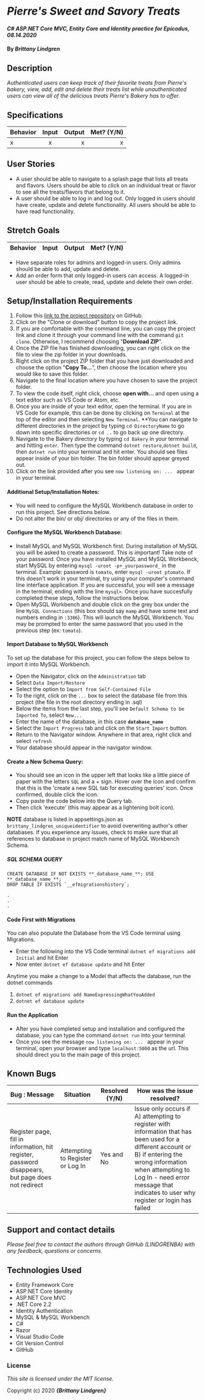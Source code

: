 # _Pierre's Sweet and Savory Treats_

#### _C# ASP.NET Core MVC, Entity Core and Identity practice for Epicodus, 08.14.2020_

#### By _**Brittany Lindgren**_


## Description

_Authenticated users can keep track of their favorite treats from Pierre's bakery, view, add, edit and delete their treats list while unauthenticated users can view all of the delicious treats Pierre's Bakery has to offer._ 

## Specifications

| Behavior   |   Input   |  Output |  Met? (Y/N)  |
|----------|:-------------:|------:|-----------:|
| x | x | x | x |


## User Stories  
* A user should be able to navigate to a splash page that lists all treats and flavors. Users should be able to click on an individual treat or flavor to see all the treats/flavors that belong to it.
* A user should be able to log in and log out. Only logged in users should have create, update and delete functionality. All users should be able to have read functionality.


## Stretch Goals
| Behavior   |   Input   |  Output |  Met? (Y/N)  |
|----------|:-------------:|------:|-----------:|
* Have separate roles for admins and logged-in users. Only admins should be able to add, update and delete.
* Add an order form that only logged-in users can access. A logged-in user should be able to create, read, update and delete their own order.


## Setup/Installation Requirements

  1. Follow this [link to the project repository](https://github.com/LINDGRENBA/PierresSweets.Solution.git) on GitHub.  
  2. Click on the "Clone or download" button to copy the project link.     
  3. If you are comfortable with the command line, you can copy the project link and clone it through your command line with the command `git clone`. Otherwise, I recommend choosing "**Download ZIP**".     
   4. Once the ZIP file has finished downloading, you can right click on the file to view the zip folder in your downloads.     
  5. Right click on the project ZIP folder that you have just downloaded and choose the option "**Copy To...**", then choose the location where you would like to save this folder.      
  6. Navigate to the final location where you have chosen to save the project folder.      
  7. To view the code itself, right click, choose **open with...** and open using a text editor such as VS Code or Atom, etc.
  8. Once you are inside of your text editor, open the terminal. If you are in VS Code for example, this can be done by clicking on `Terminal` at the top of the editor and then selecting `New Terminal`. **You can navigate to different directories in the project by typing `cd DirectoryName` to go down into specific directories or `cd ..` to go back up one directory. 
  9. Navigate to the Bakery directory by typing `cd Bakery` in your terminal and hitting `enter`. Then type the command `dotnet restore`,`dotnet build`, then `dotnet run` into your terminal and hit enter. You should see files appear inside of your bin folder. The bin folder should appear greyed out. 
  10. Click on the link provided after you see `now listening on: ... ` appear in your terminal.


#### Additional Setup/Installation Notes:

* You will need to configure the MySQL Workbench database in order to run this project. See directions below.   
* Do not alter the bin/ or obj/ directories or any of the files in them.

#### Configure the MySQL Workbench Database:
* Install MySQL and MySQL Workbench first. During installation of MySQL you will be asked to create a password. This is important! Take note of your password. Once you have installed MySQL and MySQL Workbenck, start MySQL by entering `mysql -uroot -p+_yourpassword_` in the terminal. Example: password is `tomato`, enter `mysql -uroot ptomato`. If this doesn't work in your terminal, try using your computer's command line interface application. If you are successful, you will see a message in the terminal, ending with the line `mysql>`. Once you have succesfully completed these steps, follow the instructions below.
*  Open MySQL Workbench and double click on the grey box under the line `MySQL Connections` (this box should say `mamp` and have some text and numbers ending in `:3306`). This will launch the MySQL Workbench. You may be prompted to enter the same password that you used in the previous step (ex: `tomato`).  


#### Import Database to MySQL Workbench

To set up the database for this project, you can follow the steps below to import it into MySQL Workbench.

  * Open the Navigator, click on the `Administration` tab
  * Select `Data Import/Restore`
  * Select the option to `Import from Self-Contained File`
  * To the right, click on the `...` box to select the database file from this project (the file in the root directory ending in .sql)
  * Below the items from the last step, you'll see `Default Schema to be Imported To`, select  `New...` 
  * Enter the name of the database, in this case **`database_name`**
  * Select the `Import Progress` tab and click on the `Start Import` button.
  * Return to the Navigator window. Anywhere in that area, right click and select `refresh`
  * Your database should appear in the navigator window.    


#### Create a New Schema Query:
* You should see an icon in the upper left that looks like a little piece of paper with the letters `SQL` and a + sign. Hover over the icon and confirm that this is the 'create a new SQL tab for executing queries' icon. Once confirmed, double click the icon.
* Copy paste the code below into the Query tab.
* Then click 'execute' (this may appear as a lightening bolt icon).

**NOTE** database is listed in appsettings.json as `brittany_lindgren_uniqueidentifier` to avoid overwriting author's other databases. If you experience any issues, check to make sure that all references to database in project match name of MySQL Workbench Schema.

##### SQL SCHEMA QUERY
```
CREATE DATABASE IF NOT EXISTS **_database_name_**; USE **_database_name_**;
DROP TABLE IF EXISTS `__efmigrationshistory`;

.
.
.

```

#### Code First with Migrations
You can also populate the Database from the VS Code terminal using Migrations.
*  Enter the following into the VS Code terminal `dotnet ef migrations add Initial` and hit Enter
* Now enter `dotnet ef database update` and hit Enter

Anytime you make a change to a Model that affects the database, run the dotnet commands
1) `dotnet ef migrations add NameExpressingWhatYouAdded` 
2) `dotnet ef database update`


#### Run the Application
* After you have completed setup and installation and configured the database, you can type the command `dotnet run` into your terminal.
* Once you see the message `now listening on: ... ` appear in your terminal, open your browser and type `localhost:5000` as the url. This should direct you to the main page of this project.


## Known Bugs

| Bug : Message |  Situation  | Resolved (Y/N) |  How was the issue resolved?  |
| ------- | ----- | ------ | ------- |
| Register page, fill in information, hit register, password disappears, but page does not redirect | Attempting to Register or Log In | Yes and No | Issue only occurs if A) attempting to register with information that has been used for a different account or B) if entering the wrong information when attempting to Log In - need error message that indicates to user why register or login has failed |


## Support and contact details

_Please feel free to contact the authors through GitHub (LINDGRENBA) with any feedback, questions or concerns._


## Technologies Used

* Entity Framework Core
* ASP.NET Core Identity
* ASP.NET Core MVC
* .NET Core 2.2
* Identity Authentication
* MySQL & MySQL Workbench
* C#
* Razor
* Visual Studio Code
* Git Version Control
* GitHub


### License

*This site is licensed under the MIT license.*

Copyright (c) 2020 **_{Brittany Lindgren}_**

